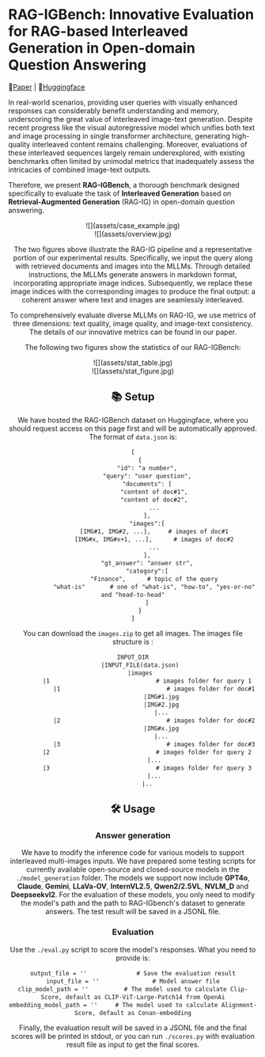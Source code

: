 # RAG-IGBench: Innovative Evaluation for RAG-based Interleaved Generation in Open-domain Question Answering

📖[Paper]() | 🤗[Huggingface]()

In real-world scenarios, providing user queries with visually enhanced responses can considerably benefit understanding and memory, underscoring the great value of interleaved image-text generation. Despite recent progress like the visual autoregressive model which unifies both text and image processing in single transformer architecture, generating high-quality interleaved content remains challenging. Moreover, evaluations of these interleaved sequences largely remain underexplored, with existing benchmarks often limited by unimodal metrics that inadequately assess the intricacies of combined image-text outputs. 

Therefore, we present **RAG-IGBench**, a thorough benchmark designed specifically to evaluate the task of **Interleaved Generation** based on **Retrieval-Augmented Generation** (RAG-IG) in open-domain question answering.

<div align=center>![](assets/case_example.jpg)

<div align=center>![](assets/overview.jpg)

The two figures above illustrate the RAG-IG pipeline and a representative portion of our experimental results. Specifically, we input the query along with retrieved documents and images into the MLLMs. Through detailed instructions, the MLLMs generate answers in markdown format, incorporating appropriate image indices. Subsequently, we replace these image indices with the corresponding images to produce the final output: a coherent answer where text and images are seamlessly interleaved.

To comprehensively evaluate diverse MLLMs on RAG-IG, we use metrics of three dimensions: text quality, image quality, and image-text consistency. The details of our innovative metrics can be found in our paper.

The following two figures show the statistics of our RAG-IGBench:
<div align=center>![](assets/stat_table.jpg)
<div align=center>![](assets/stat_figure.jpg)

## 📚 Setup
We have hosted the RAG-IGBench dataset on Huggingface, where you should request access on this page first and will be automatically approved. The format of `data.json` is:
```
[
    {
        "id": "a number",
        "query": "user question",
        "documents": [
            "content of doc#1",
            "content of doc#2",
            ...
        ],
        "images":[
            [IMG#1, IMG#2, ...],     # images of doc#1
            [IMG#x, IMG#x+1, ...],      # images of doc#2
            ...
        ],
        "gt_answer": "answer str",
        "category":[
            "Finance",      # topic of the query
            "what-is"       # one of "what-is", "how-to", "yes-or-no" and "head-to-head"
        ]
    }
]
```
You can download the `images.zip` to get all images. The images file structure is :
```
INPUT_DIR
    |INPUT_FILE(data.json)
    |images
        |1                              # images folder for query 1
            |1                              # images folder for doc#1
                |IMG#1.jpg
                |IMG#2.jpg
                |...
            |2                              # images folder for doc#2
                |IMG#x.jpg
                |...
            |3                              # images folder for doc#3
        |2                              # images folder for query 2
            |...
        |3                              # images folder for query 3
            |...
        |..
```
## 🛠️ Usage
### Answer generation
We have to modify the inference code for various models to support interleaved multi-images inputs. We have prepared some testing scripts for currently available open-source and closed-source models in the `./model_generation` folder. The models we support now include **GPT4o**, **Claude**, **Gemini**, **LLaVa-OV**, **InternVL2.5**, **Qwen2/2.5VL**, **NVLM_D** and **Deepseekvl2**. For the evaluation of these models, you only need to modify the model's path and the path to RAG-IGbench's dataset to generate answers. The test result will be saved in a JSONL file.
### Evaluation
Use the `./eval.py` script to score the model's responses. What you need to provide is:
```
output_file = ''              # Save the evaluation result
input_file = ''               # Model answer file
clip_model_path = ''          # The model used to calculate Clip-Score, default as CLIP-ViT-Large-Patch14 from OpenAi
embedding_model_path = ''     # The model used to calculate Alignment-Score, default as Conan-embedding
```
Finally, the evaluation result will be saved in a JSONL file and the final scores will be printed in stdout, or you can run `./scores.py` with evaluation result file as input to get the final scores.
